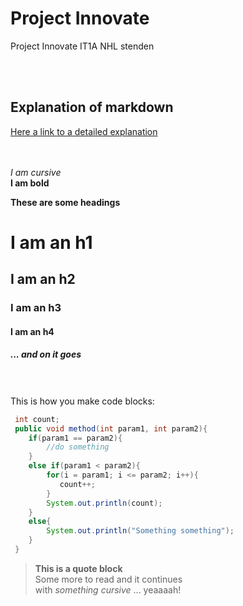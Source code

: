 # Project Innovate
Project Innovate IT1A NHL stenden

<br><br>
## Explanation of markdown
[Here a link to a detailed explanation](https://github.com/adam-p/markdown-here/wiki/Markdown-Cheatsheet)

<br><br>
*I am cursive* <br>
**I am bold** <br>

**These are some headings**

# I am an h1
## I am an h2
### I am an h3
#### I am an h4
##### ... and on it goes

<br><br>
This is how you make code blocks:

```java
 int count;
 public void method(int param1, int param2){
    if(param1 == param2){
        //do something
    }
    else if(param1 < param2){
        for(i = param1; i <= param2; i++){
           count++; 
        }
        System.out.println(count);
    }
    else{
        System.out.println("Something something");
    }
 }
``` 

> **This is a quote block** <br>
> Some more to read and it continues <br>
> with *something cursive* ... yeaaaah! <br>
